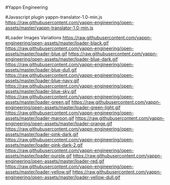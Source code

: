 #Yappn Engineering

#Javascript plugin
yappn-translator-1.0-min.js
https://raw.githubusercontent.com/yappn-engineering/open-assets/master/yappn-translator-1.0-min.js

#Loader Images Variations
https://raw.githubusercontent.com/yappn-engineering/open-assets/master/loader-black.gif
https://raw.githubusercontent.com/yappn-engineering/open-assets/master/loader-blue.gif
https://raw.githubusercontent.com/yappn-engineering/open-assets/master/loader-blue-dark.gif
https://raw.githubusercontent.com/yappn-engineering/open-assets/master/loader-blue-dull.gif
https://raw.githubusercontent.com/yappn-engineering/open-assets/master/loader-blue-navy.gif
https://raw.githubusercontent.com/yappn-engineering/open-assets/master/loader-blue-sky.gif
https://raw.githubusercontent.com/yappn-engineering/open-assets/master/loader-green.gif
https://raw.githubusercontent.com/yappn-engineering/open-assets/master/loader-green-light.gif
https://raw.githubusercontent.com/yappn-engineering/open-assets/master/loader-maroon.gif
https://raw.githubusercontent.com/yappn-engineering/open-assets/master/loader-orange.gif
https://raw.githubusercontent.com/yappn-engineering/open-assets/master/loader-pink-dark.gif
https://raw.githubusercontent.com/yappn-engineering/open-assets/master/loader-pink-dark-2.gif
https://raw.githubusercontent.com/yappn-engineering/open-assets/master/loader-purple.gif
https://raw.githubusercontent.com/yappn-engineering/open-assets/master/loader-red.gif
https://raw.githubusercontent.com/yappn-engineering/open-assets/master/loader-yellow.gif
https://raw.githubusercontent.com/yappn-engineering/open-assets/master/loader-yellow-dull.gif

